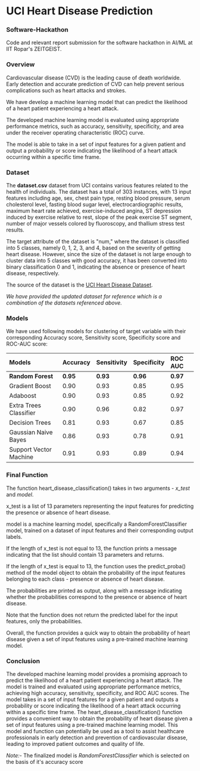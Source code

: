 
# UCI Heart Disease Prediction

### Software-Hackathon
Code and relevant report submission for the software hackathon in AI/ML at IIT Ropar's ZEITGEIST.

### Overview
Cardiovascular disease (CVD) is the leading cause of death worldwide. Early detection and accurate prediction of CVD can help prevent serious complications such as heart attacks and strokes.

We have  develop a machine learning model that can predict the likelihood of a heart patient experiencing a heart attack.

The developed machine learning model is evaluated using appropriate performance metrics, such as accuracy, sensitivity, specificity, and area under the receiver operating characteristic (ROC) curve.

The model is able to take in a set of input features for a given patient and output a probability or score indicating the likelihood of a heart attack occurring within a specific time frame.

### Dataset
The **dataset.csv** dataset from UCI contains various features related to the health of individuals. The dataset has a total of 303 instances, with 13 input features including age, sex, chest pain type, resting blood pressure, serum cholesterol level, fasting blood sugar level, electrocardiographic results, maximum heart rate achieved, exercise-induced angina, ST depression induced by exercise relative to rest, slope of the peak exercise ST segment, number of major vessels colored by fluoroscopy, and thallium stress test results.

The target attribute of the dataset is "num," where the dataset is classified into 5 classes, namely 0, 1, 2, 3, and 4, based on the severity of getting heart disease. However, since the size of the dataset is not large enough to cluster data into 5 classes with good accuracy, it has been converted into binary classification 0 and 1, indicating the absence or presence of heart disease, respectively.

The source of the dataset is the [UCI Heart Disease Dataset](https://archive.ics.uci.edu/ml/datasets/heart+Disease).

*We have provided the updated dataset for reference which is a combination of the datasets referenced above.*

### Models

We have used following models for clustering of target variable with their corresponding Accuracy score, Sensitivity score, Specificity score and ROC-AUC score:

| Models            | Accuracy | Sensitivity | Specificity |  ROC AUC |
| :--------------   | :------- | :-------    |:----------  |:-------|
| **Random Forest**    | **0.95** |   **0.93** | **0.96** | **0.97**|
| Gradient Boost    | 0.90 |   0.93  | 0.85 | 0.95|
|Adaboost           | 0.90 |   0.93  | 0.85 | 0.92|
|Extra Trees Classifier| 0.90 | 0.96 | 0.82 | 0.97|
|Decision Trees     | 0.81 | 0.93 | 0.67 | 0.85|
|Gaussian Naive Bayes| 0.86 | 0.93 | 0.78 | 0.91 |
|Support Vector Machine| 0.91 | 0.93 | 0.89 | 0.94 |


### Final Function
The function heart_disease_classification() takes in two arguments - *x_test* and *model*.

x_test is a list of 13 parameters representing the input features for predicting the presence or absence of heart disease.

model is a machine learning model, specifically a RandomForestClassifier model, trained on a dataset of input features and their corresponding output labels.

If the length of x_test is not equal to 13, the function prints a message indicating that the list should contain 13 parameters and returns.

If the length of x_test is equal to 13, the function uses the predict_proba() method of the model object to obtain the probability of the input features belonging to each class - presence or absence of heart disease.

The probabilities are printed as output, along with a message indicating whether the probabilities correspond to the presence or absence of heart disease.

Note that the function does not return the predicted label for the input features, only the probabilities.

Overall, the function provides a quick way to obtain the probability of heart disease given a set of input features using a pre-trained machine learning model.

### Conclusion
The developed machine learning model provides a promising approach to predict the likelihood of a heart patient experiencing a heart attack. The model is trained and evaluated using appropriate performance metrics, achieving high accuracy, sensitivity, specificity, and ROC AUC scores. The model takes in a set of input features for a given patient and outputs a probability or score indicating the likelihood of a heart attack occurring within a specific time frame. The heart_disease_classification() function provides a convenient way to obtain the probability of heart disease given a set of input features using a pre-trained machine learning model. This model and function can potentially be used as a tool to assist healthcare professionals in early detection and prevention of cardiovascular disease, leading to improved patient outcomes and quality of life.

*Note:-* The finalized model is *RandomForestClassifier* which is selected on the basis of it's accuracy score
